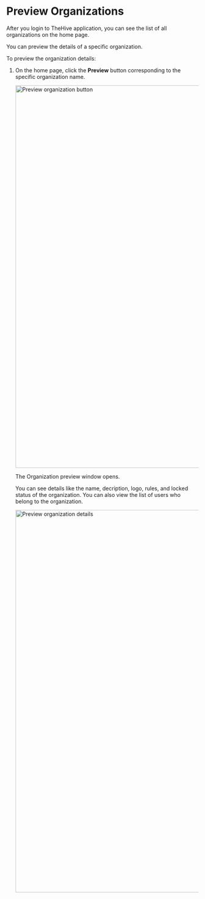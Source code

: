 # Preview Organizations

After you login to TheHive application, you can see the list of all organizations on the home page.

You can preview the details of a specific organization.

To preview the organization details:

1. On the home page, click the **Preview** button corresponding to the specific organization name.

    <img src="../images/preview-organization-button.png" alt="Preview organization button" width="1000" height="1000"/>

    The Organization preview window opens.
   
    You can see details like the name, decription, logo, rules, and locked status of the organization. 
    You can also view the list of users who belong to the organization.

    <img src="../images/organization-preview.png" alt="Preview organization details" width="1000" height="1000"/>